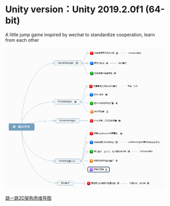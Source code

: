 ﻿# Unity version：Unity 2019.2.0f1 (64-bit)

A little jump game inspired by wechat to standardize cooperation, learn from each other

![](./external/跳一跳2D架构.png)

[跳一跳2D架构思维导图](https://naotu.baidu.com/file/39a1b3511ea10d4bd2330258880bac2e)